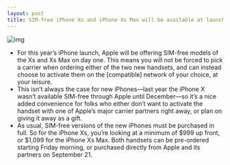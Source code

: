 ```yaml
---
layout: post
title: SIM-free iPhone Xs and iPhone Xs Max will be available at launch
---
```

![img](http://media.idownloadblog.com/wp-content/uploads/2018/09/iPhone-Xs-vs-iPhone-Xs-Max.jpg)
* For this year’s iPhone launch, Apple will be offering SIM-free models of the Xs and Xs Max on day one. This means you will not be forced to pick a carrier when ordering either of the two new handsets, and can instead choose to activate them on the [compatible] network of your choice, at your leisure.
* This isn’t always the case for new iPhones—last year the iPhone X wasn’t available SIM-free through Apple until December—so it’s a nice added convenience for folks who either don’t want to activate the handset with one of Apple’s major carrier partners right away, or plan on giving it away as a gift.
* As usual, SIM-free versions of the new iPhones must be purchased in full. So for the iPhone Xs, you’re looking at a minimum of $999 up front, or $1,099 for the iPhone Xs Max. Both handsets can be pre-ordered starting Friday morning, or purchased directly from Apple and its partners on September 21.

